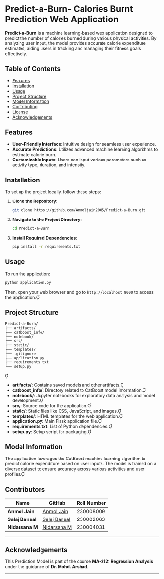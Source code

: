 # Predict-a-Burn- Calories Burnt Prediction Web Application

**Predict-a-Burn** is a machine learning-based web application designed to predict the number of calories burned during various physical activities. By analyzing user input, the model provides accurate calorie expenditure estimates, aiding users in tracking and managing their fitness goals effectively.

## Table of Contents

- [Features](#features)
- [Installation](#installation)
- [Usage](#usage)
- [Project Structure](#project-structure)
- [Model Information](#model-information)
- [Contributing](#contributing)
- [License](#license)
- [Acknowledgements](#acknowledgements)

## Features

- **User-Friendly Interface**: Intuitive design for seamless user experience.
- **Accurate Predictions**: Utilizes advanced machine learning algorithms to estimate calorie burn.
- **Customizable Inputs**: Users can input various parameters such as activity type, duration, and intensity.

## Installation

To set up the project locally, follow these steps:

1. **Clone the Repository**:
   ```bash
   git clone https://github.com/Anmoljain2005/Predict-a-Burn.git
   ```

2. **Navigate to the Project Directory**:
   ```bash
   cd Predict-a-Burn
   ```

3. **Install Required Dependencies**:
   ```bash
   pip install -r requirements.txt
   ```

## Usage

To run the application:


```bash
python application.py
```

Then, open your web browser and go to `http://localhost:8000` to access the application.

## Project Structure


```plaintext
Predict-a-Burn/
├── artifacts/
├── catboost_info/
├── notebook/
├── src/
├── static/
├── templates/
├── .gitignore
├── application.py
├── requirements.txt
└── setup.py
```


- **artifacts/**: Contains saved models and other artifacts.
- **catboost_info/**: Directory related to CatBoost model information.
- **notebook/**: Jupyter notebooks for exploratory data analysis and model development.
- **src/**: Source code for the application.
- **static/**: Static files like CSS, JavaScript, and images.
- **templates/**: HTML templates for the web application.
- **application.py**: Main Flask application file.
- **requirements.txt**: List of Python dependencies.
- **setup.py**: Setup script for packaging.

## Model Information

The application leverages the CatBoost machine learning algorithm to predict calorie expenditure based on user inputs. The model is trained on a diverse dataset to ensure accuracy across various activities and user profiles.

## Contributors

| Name | GitHub | Roll Number |  
|-------|--------|-------------|  
| **Anmol Jain** | [Anmol Jain](https://github.com/Anmoljain2005) | 230008009 |  
| **Salaj Bansal** | [Salaj Bansal](https://github.com/SalajBansal05) | 230002063 |  
| **Nidarsana M** | [Nidarsana M](https://github.com/Nidarsana02) | 230004031 |  

---

## Acknowledgements

This Prediction Model is part of the course **MA-212: Regression Analysis** under the guidance of **Dr. Mohd. Arshad**.

---
